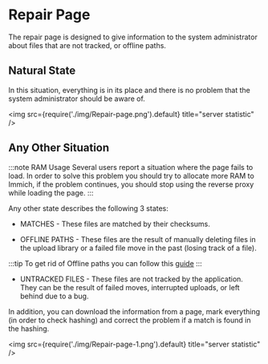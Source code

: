 # Repair Page

The repair page is designed to give information to the system administrator about files that are not tracked, or offline paths.

## Natural State

In this situation, everything is in its place and there is no problem that the system administrator should be aware of.

<img src={require('./img/Repair-page.png').default} title="server statistic" />

## Any Other Situation

:::note RAM Usage
Several users report a situation where the page fails to load. In order to solve this problem you should try to allocate more RAM to Immich, if the problem continues, you should stop using the reverse proxy while loading the page.
:::

Any other state describes the following 3 states:

- MATCHES - These files are matched by their checksums.

- OFFLINE PATHS - These files are the result of manually deleting files in the upload library or a failed file move in the past (losing track of a file).

:::tip
To get rid of Offline paths you can follow this [guide](/docs/guides/remove-offline-paths.md)
:::

- UNTRACKED FILES - These files are not tracked by the application. They can be the result of failed moves, interrupted uploads, or left behind due to a bug.

In addition, you can download the information from a page, mark everything (in order to check hashing) and correct the problem if a match is found in the hashing.

<img src={require('./img/Repair-page-1.png').default} title="server statistic" />
